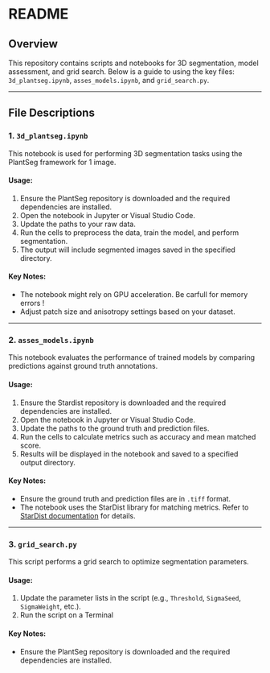 # README

## Overview
This repository contains scripts and notebooks for 3D segmentation, model assessment, and grid search. Below is a guide to using the key files: `3d_plantseg.ipynb`, `asses_models.ipynb`, and `grid_search.py`.

---

## File Descriptions

### 1. `3d_plantseg.ipynb`
This notebook is used for performing 3D segmentation tasks using the PlantSeg framework for 1 image.

#### Usage:
1. Ensure the PlantSeg repository is downloaded and the required dependencies are installed.
2. Open the notebook in Jupyter or Visual Studio Code.
3. Update the paths to your raw data.
4. Run the cells to preprocess the data, train the model, and perform segmentation.
5. The output will include segmented images saved in the specified directory.

#### Key Notes:
- The notebook might rely on GPU acceleration. Be carfull for memory errors !
- Adjust patch size and anisotropy settings based on your dataset.

---

### 2. `asses_models.ipynb`
This notebook evaluates the performance of trained models by comparing predictions against ground truth annotations.

#### Usage:
1. Ensure the Stardist repository is downloaded and the required dependencies are installed.
2. Open the notebook in Jupyter or Visual Studio Code.
3. Update the paths to the ground truth and prediction files.
4. Run the cells to calculate metrics such as accuracy and mean matched score.
5. Results will be displayed in the notebook and saved to a specified output directory.

#### Key Notes:
- Ensure the ground truth and prediction files are in `.tiff` format.
- The notebook uses the StarDist library for matching metrics. Refer to [StarDist documentation](https://github.com/stardist/stardist/blob/main/stardist/matching.py) for details.

---

### 3. `grid_search.py`
This script performs a grid search to optimize segmentation parameters.

#### Usage:
1. Update the parameter lists in the script (e.g., `Threshold`, `SigmaSeed`, `SigmaWeight`, etc.).
2. Run the script on a Terminal

#### Key Notes:
- Ensure the PlantSeg repository is downloaded and the required dependencies are installed.